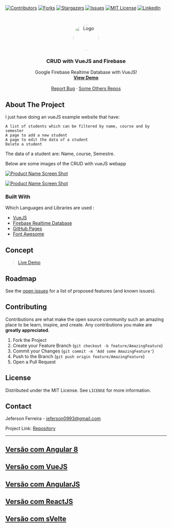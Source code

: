 [![Contributors][contributors-shield]][contributors-url]
[![Forks][forks-shield]][forks-url]
[![Stargazers][stars-shield]][stars-url]
[![Issues][issues-shield]][issues-url]
[![MIT License][license-shield]][license-url]
[![LinkedIn][linkedin-shield]][linkedin-url]


<br />
<p align="center">
  <a href="https://github.com/othneildrew/Best-README-Template">
    <img src="https://user-images.githubusercontent.com/29678099/71330693-1ed06d80-250d-11ea-9b98-a04279392272.jpeg" alt="Logo" width="80" height="80" style="border-radius: 50%;">
  </a>

  <h3 align="center">CRUD with VueJS and Firebase</h3>

  <p align="center">
    Google Firebase Realtime Database with VueJS!
    <br />
    <a href="https://jeferson0993.github.io/#/"><strong>View Demo</strong></a>
    <br />
    <br />
    <a href="https://github.com/jeferson0993/#/issues">Report Bug</a>
    ·
    <a href="https://github.com/jeferson0993/">Some Others Repos</a>
  </p>
</p>

<!-- ABOUT THE PROJECT -->
## About The Project

 I just have doing an vueJS example website that have:

    A list of students which can be filtered by name, course and by semester
    A page to add a new student
    A page to edit the data of a student
    Delete a student

The data of a student are: Name, course, Semestre.

Below are some images of the CRUD with vueJS webapp

[![Product Name Screen Shot][home-screenshot]](https://jeferson0993.github.io/#/)

[![Product Name Screen Shot][add-screenshot]](https://jeferson0993.github.io/#/)

### Built With
Which Languages and Libraries are used :
* [VueJS](https://vuejs.org/)
* [Firebase Realtime Database](https://firebase.google.com/products/realtime-database/)
* [GitHub Pages](https://pages.github.com)
* [Font Awesome](https://fontawesome.com)

## Concept

> [Live Demo](https://jeferson0993.github.io/#/)

<!-- ROADMAP -->
## Roadmap

See the [open issues](https://github.com/jeferson0993/#/issues) for a list of proposed features (and known issues).



<!-- CONTRIBUTING -->
## Contributing

Contributions are what make the open source community such an amazing place to be learn, inspire, and create. Any contributions you make are **greatly appreciated**.

1. Fork the Project
2. Create your Feature Branch (`git checkout -b feature/AmazingFeature`)
3. Commit your Changes (`git commit -m 'Add some AmazingFeature'`)
4. Push to the Branch (`git push origin feature/AmazingFeature`)
5. Open a Pull Request



<!-- LICENSE -->
## License

Distributed under the MIT License. See `LICENSE` for more information.



<!-- CONTACT -->
## Contact

Jeferson Ferreira - jeferson0993@gmail.com

Project Link: [Repository](https://github.com/jeferson0993/#)

---

## [Versão com Angular 8](https://github.com/jeferson0993/crud-angular8-firebase)
## [Versão com VueJS](https://github.com/jeferson0993/)
## [Versão com AngularJS](https://github.com/jeferson0993/)
## [Versão com ReactJS](https://github.com/jeferson0993/)
## [Versão com sVelte](https://github.com/jeferson0993/)


<!-- MARKDOWN LINKS & IMAGES -->
<!-- https://www.markdownguide.org/basic-syntax/#reference-style-links -->
[contributors-shield]: https://img.shields.io/github/contributors/jeferson0993/#.svg?style=flat-square
[contributors-url]: https://github.com/jeferson0993/#/graphs/contributors
[forks-shield]: https://img.shields.io/github/forks/jeferson0993/#.svg?style=flat-square
[forks-url]: https://github.com/jeferson0993/#/network/members
[stars-shield]: https://img.shields.io/github/stars/jeferson0993/#.svg?style=flat-square
[stars-url]: https://github.com/jeferson0993/#/stargazers
[issues-shield]: https://img.shields.io/github/issues/jeferson0993/#.svg?style=flat-square
[issues-url]: https://github.com/jeferson0993/#/issues
[license-shield]: https://img.shields.io/github/license/jeferson0993/#.svg?style=flat-square
[license-url]: https://github.com/jeferson0993/#/blob/master/LICENSE
[linkedin-shield]: https://img.shields.io/badge/-LinkedIn-black.svg?style=flat-square&logo=linkedin&colorB=555
[linkedin-url]: https://www.linkedin.com/in/jeferson-ferreira-4a036b143/
[home-screenshot]: https://user-images.githubusercontent.com/29678099/71330655-f47eb000-250c-11ea-8f5c-3069b4c708f7.png
[add-screenshot]: https://user-images.githubusercontent.com/29678099/71330627-db75ff00-250c-11ea-8fe5-a2c1a02c1550.png

